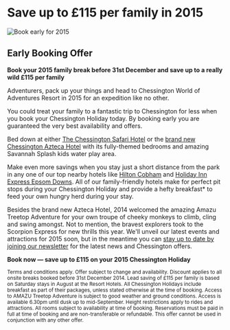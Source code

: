 # Save up to £115 per family in 2015
![Book early for 2015](http://chessingtonholidays.merlinbreaks.co.uk/images/masterChessington/offers/banners/early-booking-offer-2015.jpg)

## Early Booking Offer

**Book your 2015 family break before 31st December and save up to a really wild £115 per family**

Adventurers, pack up your things and head to Chessington World of Adventures Resort in 2015 for an expedition like no other.

You could treat your family to a fantastic trip to Chessington for less when you book your Chessington Holiday today. By booking early you are guaranteed the very best availability and offers.

Bed down at either <a href="http://www.chessingtonholidays.co.uk/hotels/safari-resort-hotel.html">The Chessington Safari Hotel</a> or the <a href="http://www.chessingtonholidays.co.uk/hotels/chessington-azteca-hotel.html"> brand new Chessington Azteca Hotel</a> with its fully-themed bedrooms and amazing Savannah Splash kids water play area.

Make even more savings when you stay just a short distance from the park in any one of our top nearby hotels like <a href="http://www.chessingtonholidays.co.uk/hotels/hilton-cobham.html">Hilton Cobham</a> and <a href="http://www.chessingtonholidays.co.uk/hotels/holiday-inn-express-epsom-downs.html">Holiday Inn Express Epsom Downs</a>. All of our family-friendly hotels make for perfect pit stops during your Chessington Holiday and provide a hefty breakfast* to feed your own hungry herd during your stay. 

Besides the brand new Azteca Hotel, 2014 welcomed the amazing Amazu Treetop Adventure for your own troupe of cheeky monkeys to climb, cling and swing amongst. Not to mention, the bravest explorers took to the Scorpion Express for new thrills this year. We'll unveil our latest events and attractions for 2015 soon, but in the meantime you can <a href="http://www.chessingtonholidays.co.uk/whats-new-2015.html">stay up to date by joining our newsletter</a> for the latest news and Chessington offers.

**Book now — save up to £115 on your 2015 Chessington Holiday**

<small>Terms and conditions apply. Offer subject to change and availability. Discount applies to all onsite breaks booked before 31st December 2014. Lead saving of £115 per family is based on Saturday stays in August at the Resort Hotels. All Chessington Holidays include breakfast as part of their packages, unless stated otherwise at the time of booking. Access to AMAZU Treetop Adventure is subject to good weather and ground conditions. Access is available 6.30pm until dusk up to mid-September. Height restrictions apply to rides and attractions. All rooms subject to availability at time of booking. Reservations must be paid in full at time of booking and are non-transferable or refundable. This offer cannot be used in conjunction with any other offer.</small>